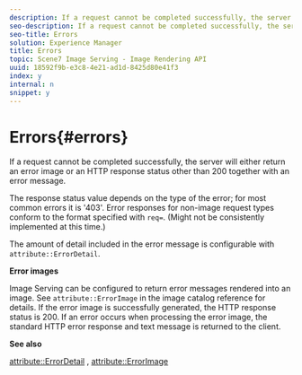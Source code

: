 ```yaml
---
description: If a request cannot be completed successfully, the server will either return an error image or an HTTP response status other than 200 together with an error message.
seo-description: If a request cannot be completed successfully, the server will either return an error image or an HTTP response status other than 200 together with an error message.
seo-title: Errors
solution: Experience Manager
title: Errors
topic: Scene7 Image Serving - Image Rendering API
uuid: 18592f9b-e3c8-4e21-ad1d-8425d80e41f3
index: y
internal: n
snippet: y
---
```


# Errors{#errors}

If a request cannot be completed successfully, the server will either return an error image or an HTTP response status other than 200 together with an error message.

The response status value depends on the type of the error; for most common errors it is '403'. Error responses for non-image request types conform to the format specified with `req=`. (Might not be consistently implemented at this time.)

The amount of detail included in the error message is configurable with `attribute::ErrorDetail`.

**Error images**

Image Serving can be configured to return error messages rendered into an image. See `attribute::ErrorImage` in the image catalog reference for details. If the error image is successfully generated, the HTTP response status is 200. If an error occurs when processing the error image, the standard HTTP error response and text message is returned to the client.

**See also**

[attribute::ErrorDetail](../../../../../ir_api/material_cat/image-rendering-api-ref/c-ir-material-catalog/c-ir-attributes-reference/r-ir-errordetail.md#reference-123b56eed6cf49cea6e0490672b7c53b) , [attribute::ErrorImage](../../../../../ir_api/material_cat/image-rendering-api-ref/c-ir-material-catalog/c-ir-attributes-reference/r-ir-errorimage.md#reference-b58bdaba96074c52802ca8dc54bfe2f0) 
